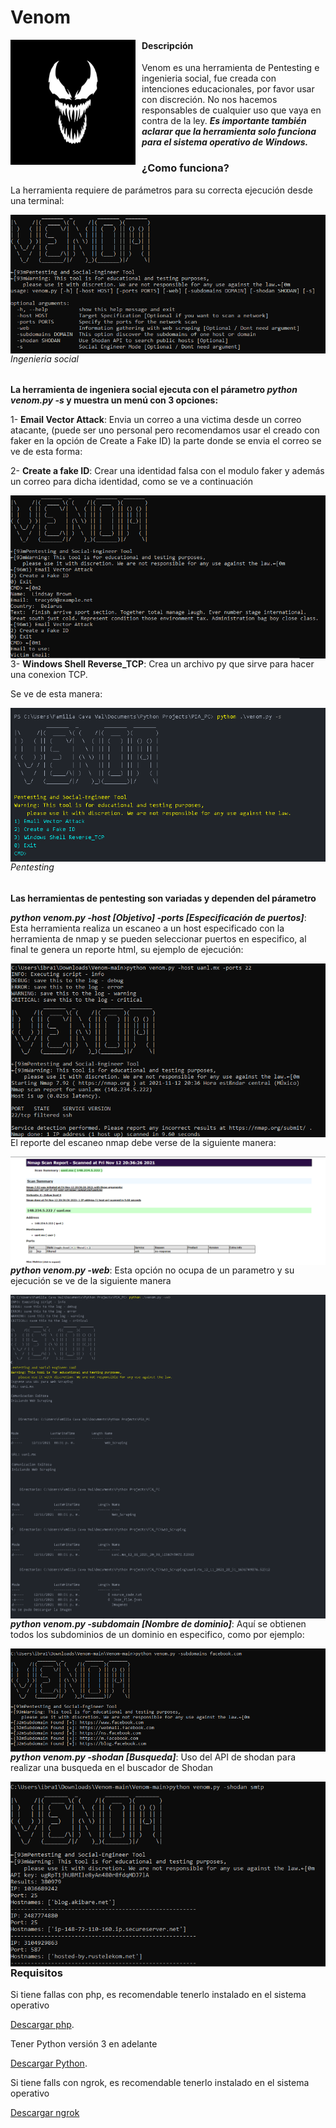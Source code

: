 # Venom
<p align="center">
<img src="images/il_570xN.1908914624_knuz.jpg"
	alt="Venom logo"
	width="200"
	style="float: left; margin-right: 10px;" />
</p>

#### Descripción

Venom es una herramienta de Pentesting e ingenieria social, fue creada con intenciones educacionales, por favor usar con discreción. No nos hacemos responsables de cualquier uso que vaya en contra de la ley.
***Es importante también aclarar que la herramienta solo funciona para el sistema operativo de Windows.***

### ¿Como funciona?

La herramienta requiere de parámetros para su correcta ejecución desde una terminal:
<p align="center">
<img src="images/venom-h.PNG"
	alt="Ayuda"
	style="float: left; margin-right: 10px;" />
</p>

###### Ingenieria social

**La herramienta de ingeniera social ejecuta con el párametro _python venom.py -s_ y muestra un menú con 3 opciones:**

1- **Email Vector Attack**: Envia un correo a una victima desde un correo atacante, (puede ser uno personal pero recomendamos usar el creado con faker en la opción de Create a Fake ID) la parte donde se envia el correo se ve de esta forma:


2- **Create a fake ID**: Crear una identidad falsa con el modulo faker y además un correo para dicha identidad, como se ve a continuación

<p align="center">
<img src="images/social_tool.PNG"
	alt="Ayuda"
	style="float: left; margin-right: 10px;" />

3- **Windows Shell Reverse_TCP**: Crea un archivo py que sirve para hacer una conexion TCP.
 
Se ve de esta manera:
	
<p align="center">
<img src="images/Social_Option.png"
	alt="Ayuda"
	style="float: left; margin-right: 10px;" />
	
###### Pentesting 

**Las herramientas de pentesting son variadas y dependen del párametro**

***python venom.py -host [Objetivo] -ports [Especificación de puertos]***: Esta herramienta realiza un escaneo a un host especificado con la herramienta de nmap y se pueden seleccionar puertos en especifico, al final te genera un reporte html, su ejemplo de ejecución:

<p align="center">
<img src="images/host_ports.PNG"
	alt="Ayuda"
	style="float: left; margin-right: 10px;" />
	
El reporte del escaneo nmap debe verse de la siguiente manera:
	
<p align="center">
<img src="images/nmap_report.PNG"
	alt="Ayuda"
	style="float: left; margin-right: 10px;" />
	
***python venom.py -web***: Esta opción no ocupa de un parametro y su ejecución se ve de la siguiente manera 
	
<p align="center">
<img src="images/web_scrap.png"
	alt="Ayuda"
	style="float: left; margin-right: 10px;" />
<p align="center">
<img src="images/web_scrap2.png"
	alt="Ayuda"
	style="float: left; margin-right: 10px;" />

***python venom.py -subdomain [Nombre de dominio]***: Aquí se obtienen todos los subdominios de un dominio en especifico, como por ejemplo:
	
<p align="center">
<img src="images/subdomain.PNG"   
	alt="Ayuda"
	style="float: left; margin-right: 10px;" />
	
***python venom.py -shodan [Busqueda]***: Uso del API de shodan para realizar una busqueda en el buscador de Shodan
	
<p align="center">
<img src="images/shodan.PNG"   
	alt="Ayuda"
	style="float: left; margin-right: 10px;" />

### Requisitos

Si tiene fallas con php, es recomendable tenerlo instalado en el sistema operativo 

[Descargar php](https://windows.php.net/download/).

Tener Python versión 3 en adelante

[Descargar Python](https://www.python.org/downloads/).

Si tiene falls con ngrok, es recomendable tenerlo instalado en el sistema operativo

[Descargar ngrok](https://ngrok.com/download)







